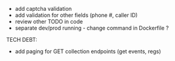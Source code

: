 - add captcha validation
- add validation for other fields (phone #, caller ID)
- review other TODO in code
- separate dev/prod running - change command in Dockerfile ?

TECH DEBT:
- add paging for GET collection endpoints (get events, regs)
